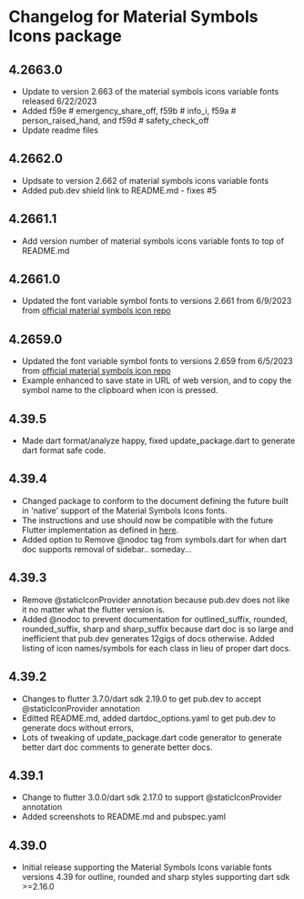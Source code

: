 # Changelog for Material Symbols Icons package

## 4.2663.0

* Update to version 2.663 of the material symbols icons variable fonts released 6/22/2023
* Added f59e  # emergency_share_off, f59b  # info_i, f59a  # person_raised_hand, and f59d  # safety_check_off
* Update readme files

## 4.2662.0

* Updsate to version 2.662 of material symbols icons variable fonts
* Added pub.dev shield link to README.md - fixes #5

## 4.2661.1

* Add version number of material symbols icons variable fonts to top of README.md

## 4.2661.0  

* Updated the font variable symbol fonts to versions 2.661 from 6/9/2023 from [official material symbols icon repo](https://github.com/google/material-design-icons)

## 4.2659.0  

* Updated the font variable symbol fonts to versions 2.659 from 6/5/2023 from [official material symbols icon repo](https://github.com/google/material-design-icons)
* Example enhanced to save state in URL of web version, and to copy the symbol name to the clipboard when icon is pressed.

## 4.39.5

* Made dart format/analyze happy, fixed update_package.dart to generate dart format safe code.

## 4.39.4

* Changed package to conform to the document defining the future built in 'native' support of the Material Symbols Icons fonts.
* The instructions and use should now be compatible with the future Flutter implementation as defined in [here](https://docs.google.com/document/d/1UHRKDl8-lzl_hW_K2AHnpMwvdPo0vGPbDI7mqACWXJY/edit).
* Added option to Remove @nodoc tag from symbols.dart for when dart doc supports removal of sidebar.. someday...

## 4.39.3

* Remove @staticIconProvider annotation because pub.dev does not like it no matter what the flutter version is.
* Added @nodoc to prevent documentation for outlined_suffix, rounded, rounded_suffix, sharp and sharp_suffix because dart doc is so large and inefficient that pub.dev generates 12gigs of docs otherwise.  Added listing of icon names/symbols for each class in lieu of proper dart docs.

## 4.39.2

* Changes to flutter 3.7.0/dart sdk 2.19.0 to get pub.dev to accept @staticIconProvider annotation
* Editted README.md, added dartdoc_options.yaml to get pub.dev to generate docs without errors,
* Lots of tweaking of update_package.dart code generator to generate better dart doc comments to generate better docs.

## 4.39.1

* Change to flutter 3.0.0/dart sdk 2.17.0 to support @staticIconProvider annotation
* Added screenshots to README.md and pubspec.yaml

## 4.39.0

* Initial release supporting the Material Symbols Icons variable fonts versions 4.39 for outline, rounded and sharp styles
  supporting dart sdk >=2.16.0

